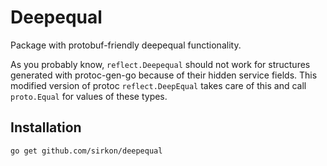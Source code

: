 # Deepequal

Package with protobuf-friendly deepequal functionality.

As you probably know, `reflect.Deepequal` should not work for structures generated with protoc-gen-go because of their
hidden service fields. This modified version of protoc `reflect.DeepEqual` takes care of this and call `proto.Equal`
for values of these types.

## Installation

```shell
go get github.com/sirkon/deepequal
```